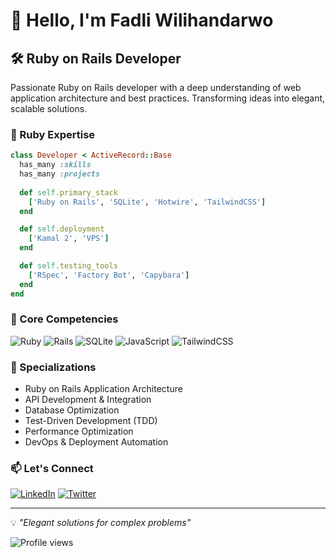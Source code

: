 # 👋 Hello, I'm Fadli Wilihandarwo

## 🛠️ Ruby on Rails Developer
Passionate Ruby on Rails developer with a deep understanding of web application architecture and best practices. Transforming ideas into elegant, scalable solutions.

### 💎 Ruby Expertise
```ruby
class Developer < ActiveRecord::Base
  has_many :skills
  has_many :projects
  
  def self.primary_stack
    ['Ruby on Rails', 'SQLite', 'Hotwire', 'TailwindCSS']
  end

  def self.deployment
    ['Kamal 2', 'VPS']
  end

  def self.testing_tools
    ['RSpec', 'Factory Bot', 'Capybara']
  end
end
```

### 🚀 Core Competencies
![Ruby](https://img.shields.io/badge/-Ruby-CC342D?style=for-the-badge&logo=ruby&logoColor=white)
![Rails](https://img.shields.io/badge/-Rails-CC0000?style=for-the-badge&logo=ruby-on-rails&logoColor=white)
![SQLite](https://img.shields.io/badge/-SQLite-003B57?style=for-the-badge&logo=sqlite&logoColor=white)
![JavaScript](https://img.shields.io/badge/-JavaScript-F7DF1E?style=for-the-badge&logo=javascript&logoColor=black)
![TailwindCSS](https://img.shields.io/badge/-TailwindCSS-38B2AC?style=for-the-badge&logo=tailwind-css&logoColor=white)

<!-- ### 📊 GitHub Activity -->
<!-- ![GitHub Stats](https://github-readme-stats.vercel.app/api?username=wilihandarwo&show_icons=true&theme=dark) -->
<!-- [![Top Languages](https://github-readme-stats.vercel.app/api/top-langs/?username=wilihandarwo&layout=compact&theme=dark)](https://github.com/wilihandarwo) -->

### 🌟 Specializations
- Ruby on Rails Application Architecture
- API Development & Integration
- Database Optimization
- Test-Driven Development (TDD)
- Performance Optimization
- DevOps & Deployment Automation

### 📫 Let's Connect
[![LinkedIn](https://img.shields.io/badge/LinkedIn-0077B5?style=for-the-badge&logo=linkedin&logoColor=white)](YOUR_LINKEDIN_URL)
[![Twitter](https://img.shields.io/badge/X-1DA1F2?style=for-the-badge&logo=x&logoColor=white)](YOUR_TWITTER_URL)

---
💡 *"Elegant solutions for complex problems"*

<img src="https://komarev.com/ghpvc/?username=wilihandarwo&color=brightgreen" alt="Profile views"/>

